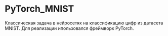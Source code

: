 # PyTorch_MNIST
Классическая задача в нейросетях на классификацию цифр из датасета MNIST. Для реализации ипользовался фреймворк PyTorch.
